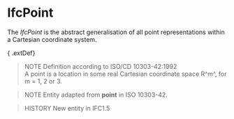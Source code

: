 # IfcPoint

The _IfcPoint_ is the abstract generalisation of all point representations within a Cartesian coordinate system.

{ .extDef}
> NOTE  Definition according to ISO/CD 10303-42:1992  
> A point is a location in some real Cartesian coordinate space R^m^, for m = 1, 2 or 3.

> NOTE  Entity adapted from **point** in ISO 10303-42.

> HISTORY  New entity in IFC1.5
